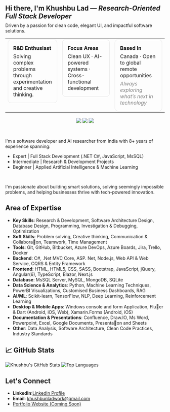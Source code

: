 <h2 align="left">Hi there, I'm Khushbu Lad — <i>Research-Oriented Full Stack Developer</i></h2>
<p align="left" style="margin-top: -10px;">
  Driven by a passion for clean code, elegant UI, and impactful software solutions.
</p>

<table>
  <tr>
    <td width="33%" valign="top">
      <div style="border: 1px solid rgba(120,120,120,0.2); border-radius: 10px; padding: 16px;">
        <h4 style="margin: 0;">R&D Enthusiast</h4>
        <p style="margin: 6px 0 0;">Solving complex problems through experimentation and creative thinking.</p>
      </div>
    </td>
    <td width="33%" valign="top">
      <div style="border: 1px solid rgba(120,120,120,0.2); border-radius: 10px; padding: 16px;">
        <h4 style="margin: 0;">Focus Areas</h4>
        <p style="margin: 6px 0 0;">Clean UX · AI-powered systems · Cross-functional development</p>
      </div>
    </td>
    <td width="33%" valign="top">
      <div style="border: 1px solid rgba(120,120,120,0.2); border-radius: 10px; padding: 16px;">
        <h4 style="margin: 0;">Based In</h4>
        <p style="margin: 6px 0 0;">Canada · Open to global remote opportunities</p>
        <p style="color: gray; font-style: italic; margin: 6px 0 0;">Always exploring what’s next in technology</p>
      </div>
    </td>
  </tr>
</table>



<p align="center">
  <img src="https://img.shields.io/badge/FullStack-Developer-blue?style=for-the-badge&logo=visualstudio&logoColor=white"/>
  <img src="https://img.shields.io/badge/AI/ML-Researcher-ff69b4?style=for-the-badge&logo=tensorflow&logoColor=white"/>
  <img src="https://img.shields.io/badge/UX-Creative-lightgrey?style=for-the-badge&logo=figma&logoColor=black"/>
</p>

<br />

I'm a software developer and AI researcher from India with 8+ years of experience spanning:
- Expert | Full Stack Development (.NET C#, JavaScript, MsSQL)
- Intermediate | Research & Development Projects
- Beginner | Applied Artificial Intelligence & Machine Learning

<br />

I'm passionate about building smart solutions, solving seemingly impossible problems, and helping businesses thrive with tech-powered innovation.

## Area of Expertise

- **Key Skills**: Research & Development, Software Architecture Design, Database Design, Programming, Investigation & Debugging, Optimization
- **Soft Skills**: Problem solving, Creative thinking, Communication & Collabora􀆟on, Teamwork, Time Management
- **Tools**: Git, GitHub, Bitbucket, Azure DevOps, Azure Boards, Jira, Trello, Docker
- **Backend**: C#, .Net MVC Core, ASP. Net, Node.js, Web API & Web Service, CQRS & Entity Framework
- **Frontend**: HTML, HTML5, CSS, SASS, Bootstrap, JavaScript, jQuery, Angular(6), TypeScript, Blazor, Next.js
- **Database**: MsSQL Server, MySQL, MongoDB, SQLite
- **Data Science & Analytics**: Python, Machine Learning Techniques, PowerBI Visualizations, Customised Business Dashboards, RAG
- **AI/ML**: Scikit-learn, TensorFlow, NLP, Deep Learning, Reinforcement Learning  
- **Desktop & Mobile Apps**: Windows console and form Application, Flu􀆩er & Dart (Android, iOS, Web), Xamarin.Forms (Android, iOS)
- **Documentation & Presentations**: Confluence, Draw.IO, Ms Word, Powerpoint, Excel, Google Documents, Presenta􀆟on and Sheets
- **Other**: Data Analysis, Software Architecture, Clean Code Practices, Industry Standards

## 📈 GitHub Stats

![Khushbu's GitHub Stats](https://github-readme-stats.vercel.app/api?username=khushbunlad&show_icons=true&theme=default)
![Top Languages](https://github-readme-stats.vercel.app/api/top-langs/?username=khushbunlad&layout=compact)


## Let's Connect

- **LinkedIn**:[LinkedIn Profile](https://www.linkedin.com/in/khushbu-lad/)
- **Email**: khushbunladwork@gmail.com
- [Portfolio Website (Coming Soon)](https://khushbulad.github.io/)


